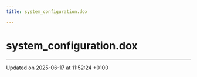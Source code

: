 ```yaml
---
title: system_configuration.dox

---
```


# system_configuration.dox








-------------------------------

Updated on 2025-06-17 at 11:52:24 +0100
